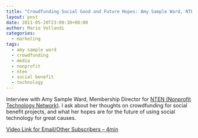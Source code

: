```yaml
---
title: "Crowdfunding Social Good and Future Hopes: Amy Sample Ward, NTEN"
layout: post
date: 2011-05-20T23:09:30+00:00
author: Mario Vellandi
categories:
  - marketing
tags:
  - amy sample ward
  - crowdfunding
  - media
  - nonprofit
  - nten
  - social benefit
  - technology
---
```

Interview with Amy Sample Ward, Membership Director for [NTEN (Nonprofit Technology Network)](http://www.nten.org/). I ask about her thoughts on crowdfunding for social benefit projects, and what her hopes are for the future of using social technology for great causes.

[Video Link for Email/Other Subscribers &#8211; 4min](http://vimeo.com/23450522)
